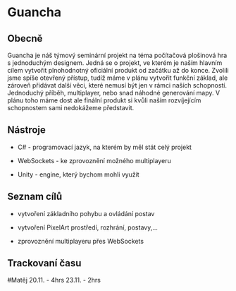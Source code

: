 # Guancha



## Obecně

Guancha je náš týmový seminární projekt na téma počítačová plošinová hra s jednoduchým designem. Jedná se o projekt, ve kterém je naším hlavním cílem vytvořit plnohodnotný oficiální produkt od začátku až do konce. Zvolili jsme spíše otevřený přístup, tudíž máme v plánu vytvořit funkční základ, ale zároveň přidávat další věci, které nemusí být jen v rámci naších schopností. Jednoduchý příběh, multiplayer, nebo snad náhodné generování mapy. V plánu toho máme dost ale finální produkt si kvůli naším rozvíjejícím schopnostem sami nedokážeme představit.


## Nástroje

- C# - programovací jazyk, na kterém by měl stát celý projekt

- WebSockets - ke zprovoznění možného multiplayeru

- Unity - engine, který bychom mohli využít


## Seznam cílů

- vytvoření základního pohybu a ovládání postav

- vytvoření PixelArt prostředí, rozhrání, postavy,...

- zprovoznění multiplayeru přes WebSockets


## Trackovaní času
#Matěj
20.11. - 4hrs
23.11. - 2hrs
